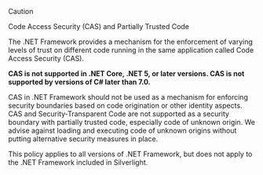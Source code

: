 > [!CAUTION]
> Code Access Security (CAS) and Partially Trusted Code
>
> The .NET Framework provides a mechanism for the enforcement of varying levels of trust on different code running in the same application called Code Access Security (CAS).
>
> **CAS is not supported in .NET Core, .NET 5, or later versions. CAS is not supported by versions of C# later than 7.0.**
>
> CAS in .NET Framework should not be used as a mechanism for enforcing security boundaries based on code origination or other identity aspects. CAS and Security-Transparent Code are not supported as a security boundary with partially trusted code, especially code of unknown origin. We advise against loading and executing code of unknown origins without putting alternative security measures in place.
>
> This policy applies to all versions of .NET Framework, but does not apply to the .NET Framework included in Silverlight.
